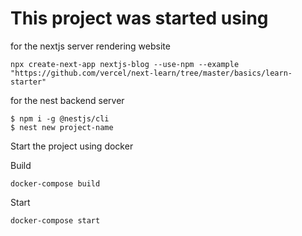 # This project was started using

for the nextjs server rendering website

```shell
npx create-next-app nextjs-blog --use-npm --example "https://github.com/vercel/next-learn/tree/master/basics/learn-starter"
```

for the nest backend server

```shell
$ npm i -g @nestjs/cli
$ nest new project-name
```

Start the project using docker

Build

```
docker-compose build
```

Start

```
docker-compose start
```
